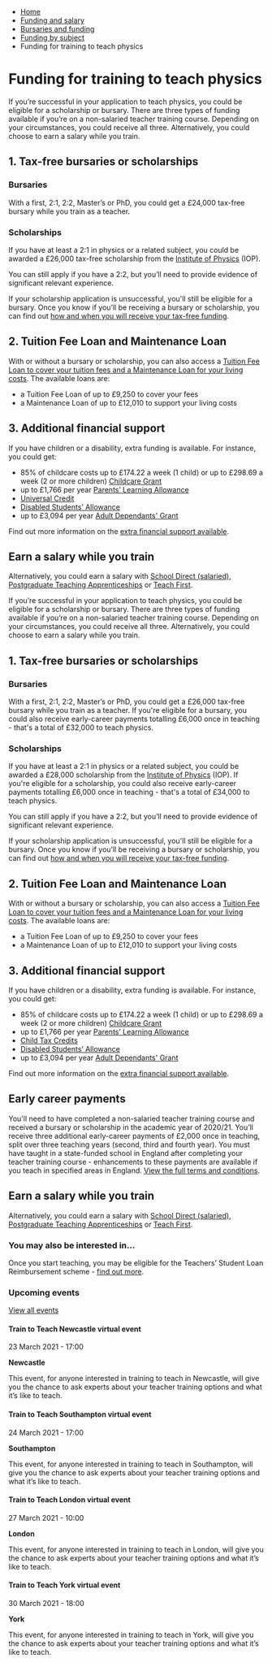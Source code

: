 *   [Home](/)
*   [Funding and salary](/funding-and-salary)
*   [Bursaries and funding](/funding-and-salary/overview)
*   [Funding by subject](/funding-and-salary/overview/funding-by-subject)
*   Funding for training to teach physics

Funding for training to teach physics
=====================================

If you’re successful in your application to teach physics, you could be eligible for a scholarship or bursary. There are three types of funding available if you’re on a non-salaried teacher training course. Depending on your circumstances, you could receive all three. Alternatively, you could choose to earn a salary while you train.

1\. Tax-free bursaries or scholarships
--------------------------------------

### Bursaries

With a first, 2:1, 2:2, Master’s or PhD, you could get a £24,000 tax-free bursary while you train as a teacher. 

### Scholarships

If you have at least a 2:1 in physics or a related subject, you could be awarded a £26,000 tax-free scholarship from the [Institute of Physics](/node/2378) (IOP).

You can still apply if you have a 2:2, but you’ll need to provide evidence of significant relevant experience.

If your scholarship application is unsuccessful, you'll still be eligible for a bursary. Once you know if you’ll be receiving a bursary or scholarship, you can find out [how and when you will receive your tax-free funding](/node/2396 "Find out how you will be paid").

2\. Tuition Fee Loan and Maintenance Loan
-----------------------------------------

With or without a bursary or scholarship, you can also access a [Tuition Fee Loan to cover your tuition fees and a Maintenance Loan for your living costs](/node/2410). The available loans are:

*   a Tuition Fee Loan of up to £9,250 to cover your fees
*   a Maintenance Loan of up to £12,010 to support your living costs

3\. Additional financial support
--------------------------------

If you have children or a disability, extra funding is available. For instance, you could get:

*   85% of childcare costs up to £174.22 a week (1 child) or up to £298.69 a week (2 or more children) [Childcare Grant](https://www.gov.uk/childcare-grant)
*   up to £1,766 per year [Parents’ Learning Allowance](https://www.gov.uk/parents-learning-allowance)
*   [Universal Credit](https://www.gov.uk/universal-credit)
*   [Disabled Students’ Allowance](https://www.gov.uk/disabled-students-allowances-dsas)
*   up to £3,094 per year [Adult Dependants' Grant](https://www.gov.uk/adult-dependants-grant)

Find out more information on the [extra financial support available](/node/6585). 

Earn a salary while you train
-----------------------------

Alternatively, you could earn a salary with [School Direct (salaried), Postgraduate Teaching Apprenticeships](/node/2388) or [Teach First](https://www.teachfirst.org.uk/training-programme).

If you’re successful in your application to teach physics, you could be eligible for a scholarship or bursary. There are three types of funding available if you’re on a non-salaried teacher training course. Depending on your circumstances, you could receive all three. Alternatively, you could choose to earn a salary while you train.

1\. Tax-free bursaries or scholarships
--------------------------------------

### Bursaries

With a first, 2:1, 2:2, Master’s or PhD, you could get a £26,000 tax-free bursary while you train as a teacher. If you're eligible for a bursary, you could also receive early-career payments totalling £6,000 once in teaching - that's a total of £32,000 to teach physics. 

### Scholarships

If you have at least a 2:1 in physics or a related subject, you could be awarded a £28,000 scholarship from the [Institute of Physics](/node/2378) (IOP). If you're eligible for a scholarship, you could also receive early-career payments totalling £6,000 once in teaching - that's a total of £34,000 to teach physics. 

You can still apply if you have a 2:2, but you’ll need to provide evidence of significant relevant experience.

If your scholarship application is unsuccessful, you'll still be eligible for a bursary. Once you know if you’ll be receiving a bursary or scholarship, you can find out [how and when you will receive your tax-free funding](/node/2396 "Find out how you will be paid").

2\. Tuition Fee Loan and Maintenance Loan
-----------------------------------------

With or without a bursary or scholarship, you can also access a [Tuition Fee Loan to cover your tuition fees and a Maintenance Loan for your living costs](/node/2410). The available loans are:

*   a Tuition Fee Loan of up to £9,250 to cover your fees
*   a Maintenance Loan of up to £12,010 to support your living costs

3\. Additional financial support
--------------------------------

If you have children or a disability, extra funding is available. For instance, you could get:

*   85% of childcare costs up to £174.22 a week (1 child) or up to £298.69 a week (2 or more children) [Childcare Grant](https://www.gov.uk/childcare-grant)
*   up to £1,766 per year [Parents’ Learning Allowance](https://www.gov.uk/parents-learning-allowance)
*   [Child Tax Credits](https://www.gov.uk/child-tax-credit)
*   [Disabled Students’ Allowance](https://www.gov.uk/disabled-students-allowances-dsas)
*   up to £3,094 per year [Adult Dependants' Grant](https://www.gov.uk/adult-dependants-grant)

Find out more information on the [extra financial support available](/node/6585). 

Early career payments
---------------------

You'll need to have completed a non-salaried teacher training course and received a bursary or scholarship in the academic year of 2020/21. You’ll receive three additional early-career payments of £2,000 once in teaching, split over three teaching years (second, third and fourth year). You must have taught in a state-funded school in England after completing your teacher training course - enhancements to these payments are available if you teach in specified areas in England. [View the full terms and conditions](https://www.gov.uk/government/publications/mathematics-early-career-payments-guidance-for-teachers-and-schools).

Earn a salary while you train
-----------------------------

Alternatively, you could earn a salary with [School Direct (salaried), Postgraduate Teaching Apprenticeships](/node/2388) or [Teach First](https://www.teachfirst.org.uk/training-programme).

### You may also be interested in...

Once you start teaching, you may be eligible for the Teachers’ Student Loan Reimbursement scheme - [find out more](/node/5363).

### Upcoming events

[View all events](/teaching-events)

[](/teaching-events/train-to-teach-events/train-to-teach-newcastle-virtual-event-230321)

#### Train to Teach Newcastle virtual event

23 March 2021 - 17:00

**Newcastle**

This event, for anyone interested in training to teach in Newcastle, will give you the chance to ask experts about your teacher training options and what it’s like to teach.

[](/teaching-events/train-to-teach-events/train-to-teach-southampton-virtual-event-240321)

#### Train to Teach Southampton virtual event

24 March 2021 - 17:00

**Southampton**

This event, for anyone interested in training to teach in Southampton, will give you the chance to ask experts about your teacher training options and what it’s like to teach.

[](/teaching-events/train-to-teach-events/train-to-teach-london-virtual-event-270321)

#### Train to Teach London virtual event

27 March 2021 - 10:00

**London**

This event, for anyone interested in training to teach in London, will give you the chance to ask experts about your teacher training options and what it’s like to teach.

[](/teaching-events/train-to-teach-events/train-to-teach-york-virtual-event-300321)

#### Train to Teach York virtual event

30 March 2021 - 18:00

**York**

This event, for anyone interested in training to teach in York, will give you the chance to ask experts about your teacher training options and what it’s like to teach.